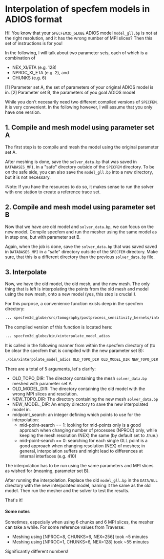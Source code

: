 # Interpolation of specfem models in ADIOS format

Hi! You know that your `SPECFEM3D_GLOBE` ADIOS model `model_gll.bp`
is not at the right resolution, and it has the wrong
number of MPI slices? Then this set of instructions is 
for you!

In the following, I will talk about two parameter sets, each of 
which is a combination of 

* NEX_XI/ETA (e.g. 128)
* NPROC_XI_ETA (e.g. 2), and
* CHUNKS (e.g. 6)

[1] Parameter set A, the set of parameters of your 
    original ADIOS model is in.
[2] Parameter set B, the parameters of you goal ADIOS model

While you don't necesarily need two different compiled versions of 
`SPECFEM`, it is very convenient. In the following however, I will
assume that you only have one version.

## 1. Compile and mesh model using parameter set A 

The first step is to compile and mesh the model using the original
parameter set A.

After meshing is done, save the `solver_data.bp` that was saved in 
`DATABASES_MPI`, in a "safe" directory outside of the `SPECFEM` directory. 
To be on the safe side, you can also save the `model_gll.bp` into a new
directory, but it is not necessary.

:Note:
    If you have the resources to do so, it makes sense to run 
    the solver with one station to create a reference trace set.

## 2. Compile and mesh model using parameter set B

Now that we have are old model and `solver_data.bp`, we can focus on
the new model. Compile specfem and run the mesher using the same model
as in step one, but with parameter set B.

Again, when the job is done, save the `solver_data.bp` that was saved
saved in `DATABASES_MPI` in a "safe" directory outside of the 
`SPECFEM` directory. Make sure, that this is a different directory than
the previous `solver_data.bp` file.

## 3. Interpolate

Now, we have the old model, the old mesh, and the new mesh.
The only thing that is left is interpolating the points from the old mesh
and model using the new mesh, onto a new model (yes, this step is crucial!).

For this purpose, a convenience function exists deep in the specfem 
directory: 
```bash
... specfem3d_globe/src/tomography/postprocess_sensitivity_kernels/interpolate_model.F90
```

The compiled version of this function is located here:
```bash
... specfem3d_globe/bin/xinterpolate_model_adios
```

It is called in the following manner from within the specfem directory
of (to be clear the specfem that is compiled with the new parameter set B):
```bash
./bin/xinterpolate_model_adios OLD_TOPO_DIR OLD_MODEL_DIR NEW_TOPO_DIR NEW_MODEL_DIR (midpoint_search)
```

There are a total of 5 arguments, let's clarify:

* OLD_TOPO_DIR: The directory containing the mesh `solver_data.bp` meshed with 
                parameter set A
* OLD_MODEL_DIR: The directory containing the old model with the wrong MPI
                 slices and resolution.
* NEW_TOPO_DIR: The directory containing the new mesh `solver_data.bp`
* NEW_MODEL_DIR: An empty directory to save the new interpolated model in.
* midpoint_search: an integer defining which points to use for the interpolation:
  * mid-point-search == 1: looking for mid-points only is a good approach when 
                           changing number of processes (NPROC) only,
                           while keeping the mesh resolution (NEX) the same
                           (by default set to .true.)
  * mid-point-search == 0: searching for each single GLL point is a good
                           approach when changing resolution (NEX) of meshes;
                           in general, interpolation suffers and might lead
                           to differences at internal interfaces (e.g. 410)

The interpolation has to be run using the same parameters and MPI slices
as wished for (meaning, parameter set B).

After running the interpolation. Replace the old `model_gll.bp` in the 
`DATA/GLL` directory with the new interpolated model, naming it the same 
as the old model. Then run the mesher and the solver to test the results.

That's it!


#### Some notes

Sometimes, especially when using 6 chunks and 6 MPI slices, the mesher
can take a while. For some reference values from Traverse:

* Meshing using [NPROC=8, CHUNKS=6, NEX=256] took ~5 minutes
* Meshing using [NPROC=1, CHUNKS=6, NEX=128] took ~55 minutes

Significantly different numbers!
